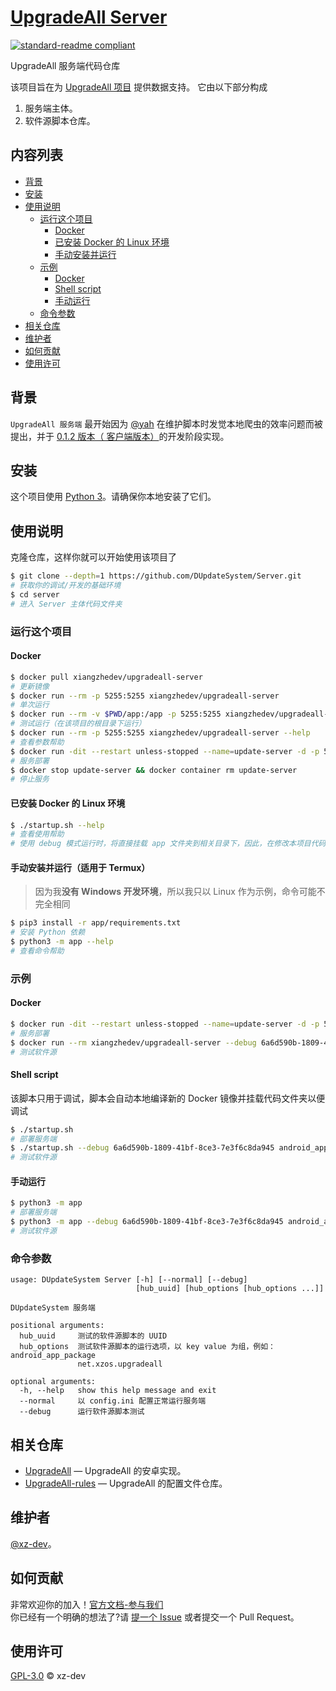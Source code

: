 # [UpgradeAll Server](https://github.com/DUpdateSystem/Server)

[![standard-readme compliant](https://img.shields.io/badge/readme%20style-standard-brightgreen.svg?style=flat-square)](https://github.com/RichardLitt/standard-readme)

UpgradeAll 服务端代码仓库

该项目旨在为 [UpgradeAll 项目](https://github.com/DUpdateSystem/UpgradeAll) 提供数据支持。
它由以下部分构成
1. 服务端主体。
2. 软件源脚本仓库。

## 内容列表

- [背景](#背景)
- [安装](#安装)
- [使用说明](#使用说明)
   - [运行这个项目](#运行这个项目)
      - [Docker](#docker)
      - [已安装 Docker 的 Linux 环境](#已安装-docker-的-linux-环境)
      - [手动安装并运行](#手动安装并运行适用于-termux)
   - [示例](#示例)
      - [Docker](#docker-1)
      - [Shell script](#shell-script)
      - [手动运行](#手动运行)
   - [命令参数](#命令参数)
- [相关仓库](#相关仓库)
- [维护者](#维护者)
- [如何贡献](#如何贡献)
- [使用许可](#使用许可)

## 背景

`UpgradeAll 服务端` 最开始因为 [@yah](https://github.com/wangxiaoerYah) 在维护脚本时发觉本地爬虫的效率问题而被提出，并于 [0.1.2 版本（
客户端版本）](https://github.com/DUpdateSystem/UpgradeAll/releases/tag/0.1.2-rc.2)的开发阶段实现。


## 安装

这个项目使用 [Python 3](https://www.python.org/)。请确保你本地安装了它们。


## 使用说明

克隆仓库，这样你就可以开始使用该项目了

```sh
$ git clone --depth=1 https://github.com/DUpdateSystem/Server.git
# 获取你的调试/开发的基础环境
$ cd server
# 进入 Server 主体代码文件夹
```

### 运行这个项目

#### Docker
```sh
$ docker pull xiangzhedev/upgradeall-server
# 更新镜像
$ docker run --rm -p 5255:5255 xiangzhedev/upgradeall-server
# 单次运行
$ docker run --rm -v $PWD/app:/app -p 5255:5255 xiangzhedev/upgradeall-server
# 测试运行（在该项目的根目录下运行）
$ docker run --rm -p 5255:5255 xiangzhedev/upgradeall-server --help
# 查看参数帮助
$ docker run -dit --restart unless-stopped --name=update-server -d -p 5255:5255 xiangzhedev/upgradeall-server
# 服务部署
$ docker stop update-server && docker container rm update-server
# 停止服务
```

#### 已安装 Docker 的 Linux 环境
```sh
$ ./startup.sh --help
# 查看使用帮助
# 使用 debug 模式运行时，将直接挂载 app 文件夹到相关目录下，因此，在修改本项目代码时，请尽管测试你的代码。
```

#### 手动安装并运行（适用于 Termux）
> 因为我**没有 Windows 开发环境**，所以我只以 Linux 作为示例，命令可能不完全相同
```sh
$ pip3 install -r app/requirements.txt
# 安装 Python 依赖
$ python3 -m app --help
# 查看命令帮助
```

### 示例
#### Docker
```sh
$ docker run -dit --restart unless-stopped --name=update-server -d -p 5255:5255 xiangzhedev/upgradeall-server
# 服务部署
$ docker run --rm xiangzhedev/upgradeall-server --debug 6a6d590b-1809-41bf-8ce3-7e3f6c8da945 android_app_package com.nextcloud.client
# 测试软件源
```

#### Shell script
该脚本只用于调试，脚本会自动本地编译新的 Docker 镜像并挂载代码文件夹以便调试
```sh
$ ./startup.sh
# 部署服务端
$ ./startup.sh --debug 6a6d590b-1809-41bf-8ce3-7e3f6c8da945 android_app_package com.nextcloud.client
# 测试软件源
```
#### 手动运行
```sh
$ python3 -m app
# 部署服务端
$ python3 -m app --debug 6a6d590b-1809-41bf-8ce3-7e3f6c8da945 android_app_package com.nextcloud.client
# 测试软件源
```
### 命令参数
```text
usage: DUpdateSystem Server [-h] [--normal] [--debug]
                            [hub_uuid] [hub_options [hub_options ...]]

DUpdateSystem 服务端

positional arguments:
  hub_uuid     测试的软件源脚本的 UUID
  hub_options  测试软件源脚本的运行选项，以 key value 为组，例如：android_app_package
               net.xzos.upgradeall

optional arguments:
  -h, --help   show this help message and exit
  --normal     以 config.ini 配置正常运行服务端
  --debug      运行软件源脚本测试
```

## 相关仓库

- [UpgradeAll](https://github.com/DUpdateSystem/UpgradeAll) — UpgradeAll 的安卓实现。
- [UpgradeAll-rules](https://github.com/DUpdateSystem/UpgradeAll-rules) — UpgradeAll 的配置文件仓库。

## 维护者

[@xz-dev](https://github.com/xz-dev)。

## 如何贡献

非常欢迎你的加入！[官方文档-参与我们](https://upgradeall.now.sh/joinus/)  
你已经有一个明确的想法了?请 [提一个 Issue](https://github.com/DUpdateSystem/Server/issues/new/choose) 或者提交一个 Pull Request。


## 使用许可

[GPL-3.0](LICENSE) © xz-dev
